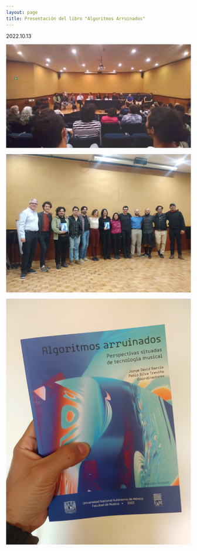 ```yaml
---
layout: page
title: Presentación del libro "Algoritmos Arruinados"
---
```

2022.10.13

![Convesación en la sala Huehuecóyotl](../imgs/2022-algoritmos-arruinados/conversacion.jpg)

![Autorxs](../imgs/2022-algoritmos-arruinados/autorxs.jpg)

![El libro impreso](../imgs/2022-algoritmos-arruinados/libro.jpg)
